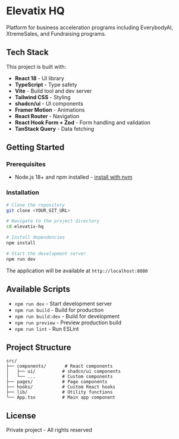 # Elevatix HQ

Platform for business acceleration programs including EverybodyAI, XtremeSales, and Fundraising programs.

## Tech Stack

This project is built with:

- **React 18** - UI library
- **TypeScript** - Type safety
- **Vite** - Build tool and dev server
- **Tailwind CSS** - Styling
- **shadcn/ui** - UI components
- **Framer Motion** - Animations
- **React Router** - Navigation
- **React Hook Form + Zod** - Form handling and validation
- **TanStack Query** - Data fetching

## Getting Started

### Prerequisites

- Node.js 18+ and npm installed - [install with nvm](https://github.com/nvm-sh/nvm#installing-and-updating)

### Installation

```sh
# Clone the repository
git clone <YOUR_GIT_URL>

# Navigate to the project directory
cd elevatix-hq

# Install dependencies
npm install

# Start the development server
npm run dev
```

The application will be available at `http://localhost:8080`

## Available Scripts

- `npm run dev` - Start development server
- `npm run build` - Build for production
- `npm run build:dev` - Build for development
- `npm run preview` - Preview production build
- `npm run lint` - Run ESLint

## Project Structure

```
src/
├── components/       # React components
│   ├── ui/          # shadcn/ui components
│   └── ...          # Custom components
├── pages/           # Page components
├── hooks/           # Custom React hooks
├── lib/             # Utility functions
└── App.tsx          # Main app component
```

## License

Private project - All rights reserved
